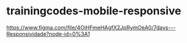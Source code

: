 # trainingcodes-mobile-responsive

https://www.figma.com/file/4OjHFmeHAgfX2JpRymOeA0/7days---Responsividade?node-id=0%3A1
